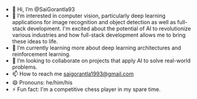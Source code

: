 - 👋 Hi, I’m @SaiGorantla93
- 👀 I’m interested in computer vision, particularly deep learning applications for image recognition and object detection as well as full-stack development. I'm excited about the potential of AI to revolutionize various industries and how full-stack development allows me to bring these ideas to life.
- 🌱 I’m currently learning more about deep learning architectures and reinforcement learning.
- 💞️ I’m looking to collaborate on projects that apply AI to solve real-world problems.
- 📫 How to reach me saigorantla1993@gmail.com
- 😄 Pronouns: he/him/his
- ⚡ Fun fact: I'm a competitive chess player in my spare time.

<!---
SaiGorantla93/SaiGorantla93 is a ✨ special ✨ repository because its `README.md` (this file) appears on your GitHub profile.
You can click the Preview link to take a look at your changes.
--->
